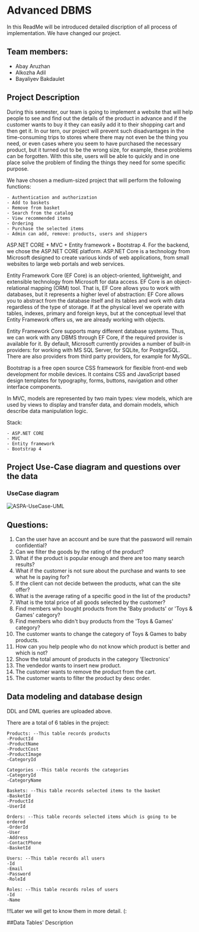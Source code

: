 # Advanced DBMS

In this ReadMe will be introduced detailed discription of all process of implementation. We have changed our project.

## Team members:
* Abay Aruzhan
* Alkozha Adil
* Bayaliyev Bakdaulet

## Project Description
During this semester, our team is going to implement a website that will help people to see and find out the details of the product in advance and if the customer wants to buy it they can easily add it to their shopping cart and then get it. In our tern, our project will prevent such disadvantages in the time-consuming trips to stores where there may not even be the thing you need, or even cases where you seem to have purchased the necessary product, but it turned out to be the wrong size, for example, these problems can be forgotten. With this site, users will be able to quickly and in one place solve the problem of finding the things they need for some specific purpose.

We have chosen a medium-sized project that will perform the following functions:
```
- Authentication and authorization
- Add to baskets
- Remove from basket
- Search from the catalog
- View recommended items
- Ordering
- Purchase the selected items
- Admin can add, remove: products, users and shippers
```
ASP.NET CORE + MVC + Entity framework + Bootstrap 4.
For the backend, we chose the ASP.NET CORE platform.
ASP.NET Core is a technology from Microsoft designed to create various kinds of web applications, from small websites to large web portals and web services.

Entity Framework Core (EF Core) is an object-oriented, lightweight, and extensible technology from Microsoft for data access. EF Core is an object-relational mapping (ORM) tool. That is, EF Core allows you to work with databases, but it represents a higher level of abstraction: EF Core allows you to abstract from the database itself and its tables and work with data regardless of the type of storage. If at the physical level we operate with tables, indexes, primary and foreign keys, but at the conceptual level that Entity Framework offers us, we are already working with objects.

Entity Framework Core supports many different database systems. Thus, we can work with any DBMS through EF Core, if the required provider is available for it.
By default, Microsoft currently provides a number of built-in providers: for working with MS SQL Server, for SQLite, for PostgreSQL. There are also providers from third party providers, for example for MySQL.

Bootstrap is a free open source CSS framework for flexible front-end web development for mobile devices. It contains CSS and JavaScript based design templates for typography, forms, buttons, navigation and other interface components.

In MVC, models are represented by two main types: view models, which are used by views to display and transfer data, and domain models, which describe data manipulation logic.

Stack:
```
- ASP.NET CORE 
- MVC
- Entity framework
- Bootstrap 4
```




## Project Use-Case diagram and questions over the data
### UseCase diagram

![ASPA-UseCase-UML](https://user-images.githubusercontent.com/44058615/112758366-d822ca80-900f-11eb-8363-62ba82b57b0c.jpg)

## Questions:
1. Can the user have an account and be sure that the password will remain confidential?
2. Can we filter the goods by the rating of the product?
3. What if the product is popular enough and there are too many search results?
4. What if the customer is not sure about the purchase and wants to see what he is paying for?
5. If the client can not decide between the products, what can the site offer?
6. What is the average rating of a specific good in the list of the products?
7. What is the total price of all goods selected by the customer?
8. Find members who bought products from the 'Baby products' or 'Toys & Games'  category?
9. Find members who didn't buy products from the 'Toys & Games' category?
10. The customer wants to change the category of Toys & Games to baby products.
11. How can you help people who do not know which product is better and which is not?
12. Show the total amount of products in the category 'Electronics'
13. The vendedor wants to insert new product.
14. The customer wants to remove the product from the cart. 
15. The customer wants to filter the product by desc order.

##  Data modeling and database design
DDL and DML queries are uploaded above.

There are a total of 6 tables in the project:
```
Products: --This table records products
-ProductId
-ProductName
-ProductCost
-ProductImage
-CategoryId

Categories --This table records the categories
-CategoryId
-CategoryName

Baskets: --This table records selected items to the basket
-BasketId
-ProductId
-UserId

Orders: --This table records selected items which is going to be ordered
-OrderId
-User
-Address
-ContactPhone
-BasketId

Users: --This table records all users 
-Id
-Email
-Password
-RoleId

Roles: --This table records roles of users
-Id
-Name

```


!!!Later we will get to know them in more detail. (:

##Data Tables' Description
